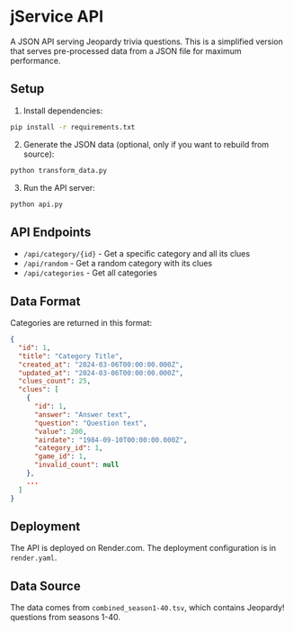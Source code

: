 # jService API

A JSON API serving Jeopardy trivia questions. This is a simplified version that serves pre-processed data from a JSON file for maximum performance.

## Setup

1. Install dependencies:

```bash
pip install -r requirements.txt
```

2. Generate the JSON data (optional, only if you want to rebuild from source):

```bash
python transform_data.py
```

3. Run the API server:

```bash
python api.py
```

## API Endpoints

- `/api/category/{id}` - Get a specific category and all its clues
- `/api/random` - Get a random category with its clues
- `/api/categories` - Get all categories

## Data Format

Categories are returned in this format:

```json
{
  "id": 1,
  "title": "Category Title",
  "created_at": "2024-03-06T00:00:00.000Z",
  "updated_at": "2024-03-06T00:00:00.000Z",
  "clues_count": 25,
  "clues": [
    {
      "id": 1,
      "answer": "Answer text",
      "question": "Question text",
      "value": 200,
      "airdate": "1984-09-10T00:00:00.000Z",
      "category_id": 1,
      "game_id": 1,
      "invalid_count": null
    },
    ...
  ]
}
```

## Deployment

The API is deployed on Render.com. The deployment configuration is in `render.yaml`.

## Data Source

The data comes from `combined_season1-40.tsv`, which contains Jeopardy! questions from seasons 1-40.
